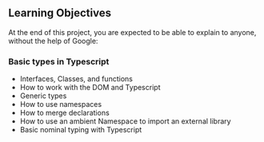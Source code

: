## Learning Objectives

At the end of this project, you are expected to be able to explain to anyone, without the help of Google:

### Basic types in Typescript

* Interfaces, Classes, and functions
* How to work with the DOM and Typescript
* Generic types
* How to use namespaces
* How to merge declarations
* How to use an ambient Namespace to import an external library
* Basic nominal typing with Typescript

